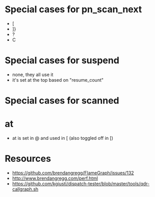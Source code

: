 # Special cases for pn_scan_next

- [
- ]}
- ?
- C

# Special cases for suspend

- none, they all use it
- it's set at the top based on "resume_count"

# Special cases for scanned

# at

- at is set in @ and used in [ (also toggled off in [)

# Resources

- https://github.com/brendangregg/FlameGraph/issues/132
- http://www.brendangregg.com/perf.html
- https://github.com/kgiusti/dispatch-tester/blob/master/tools/qdr-callgraph.sh
